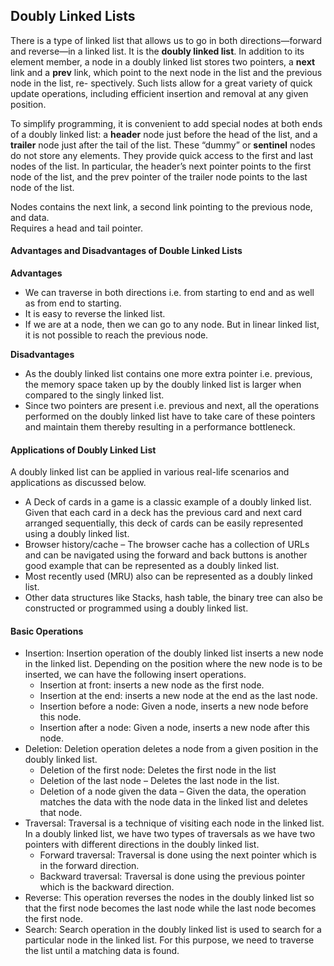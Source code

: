 ## Doubly Linked Lists

There is a type of linked list that allows us to go in both directions—forward and reverse—in a linked list. It is the **doubly linked list**. In addition to its element member, a node in a doubly linked list stores two pointers, a **next** link and a **prev** link, which point to the next node in the list and the previous node in the list, re- spectively. Such lists allow for a great variety of quick update operations, including efficient insertion and removal at any given position.

To simplify programming, it is convenient to add special nodes at both ends of a doubly linked list: a **header** node just before the head of the list, and a **trailer** node just after the tail of the list. These “dummy” or **sentinel** nodes do not store any elements. They provide quick access to the first and last nodes of the list. In particular, the header’s next pointer points to the first node of the list, and the prev pointer of the trailer node points to the last node of the list.

Nodes contains the next link, a second link pointing to the previous node, and data.  
Requires a head and tail pointer.

#### Advantages and Disadvantages of Double Linked Lists

**Advantages**

- We can traverse in both directions i.e. from starting to end and as well as from end to starting.
- It is easy to reverse the linked list.
- If we are at a node, then we can go to any node. But in linear linked list, it is not possible to reach the previous node.

**Disadvantages**

- As the doubly linked list contains one more extra pointer i.e. previous, the memory space taken up by the doubly linked list is larger when compared to the singly linked list.
- Since two pointers are present i.e. previous and next, all the operations performed on the doubly linked list have to take care of these pointers and maintain them thereby resulting in a performance bottleneck.

#### Applications of Doubly Linked List

A doubly linked list can be applied in various real-life scenarios and applications as discussed below.

- A Deck of cards in a game is a classic example of a doubly linked list. Given that each card in a deck has the previous card and next card arranged sequentially, this deck of cards can be easily represented using a doubly linked list.
- Browser history/cache – The browser cache has a collection of URLs and can be navigated using the forward and back buttons is another good example that can be represented as a doubly linked list.
- Most recently used (MRU) also can be represented as a doubly linked list.
- Other data structures like Stacks, hash table, the binary tree can also be constructed or programmed using a doubly linked list.

#### Basic Operations

- Insertion: Insertion operation of the doubly linked list inserts a new node in the linked list. Depending on the position where the new node is to be inserted, we can have the following insert operations.
  - Insertion at front: inserts a new node as the first node.
  - Insertion at the end: inserts a new node at the end as the last node.
  - Insertion before a node: Given a node, inserts a new node before this node.
  - Insertion after a node: Given a node, inserts a new node after this node.
- Deletion: Deletion operation deletes a node from a given position in the doubly linked list.
  - Deletion of the first node: Deletes the first node in the list
  - Deletion of the last node – Deletes the last node in the list.
  - Deletion of a node given the data – Given the data, the operation matches the data with the node data in the linked list and deletes that node.
- Traversal: Traversal is a technique of visiting each node in the linked list. In a doubly linked list, we have two types of traversals as we have two pointers with different directions in the doubly linked list.
  - Forward traversal: Traversal is done using the next pointer which is in the forward direction.
  - Backward traversal: Traversal is done using the previous pointer which is the backward direction.
- Reverse: This operation reverses the nodes in the doubly linked list so that the first node becomes the last node while the last node becomes the first node.
- Search: Search operation in the doubly linked list is used to search for a particular node in the linked list. For this purpose, we need to traverse the list until a matching data is found.
